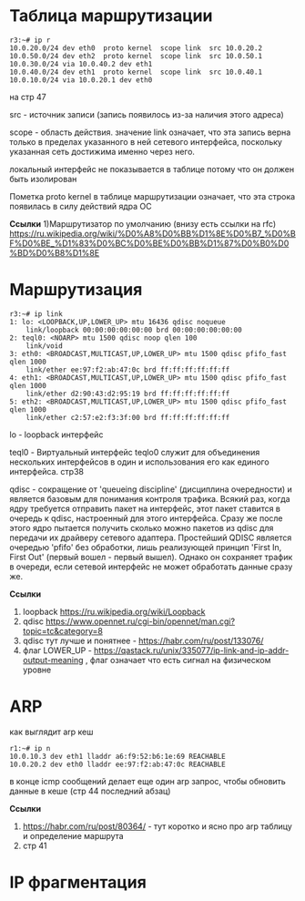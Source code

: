 # Таблица маршрутизации
```
r3:~# ip r
10.0.20.0/24 dev eth0  proto kernel  scope link  src 10.0.20.2 
10.0.50.0/24 dev eth2  proto kernel  scope link  src 10.0.50.1 
10.0.30.0/24 via 10.0.40.2 dev eth1 
10.0.40.0/24 dev eth1  proto kernel  scope link  src 10.0.40.1 
10.0.10.0/24 via 10.0.20.1 dev eth0 
```
на стр 47

src - источник записи (запись появилось из-за наличия этого адреса)

scope - область действия. значение link означает, что эта запись
верна только в пределах указанного в ней сетевого интерфейса, поскольку указанная сеть достижима именно через него. 

локальный интерфейс не показывается в таблице потому что он должен быть изолирован

Пометка proto kernel в таблице маршрутизации означает, что эта
строка появилась в силу действий ядра ОС

**Ссылки**
1)Маршрутизатор по умолчанию (внизу есть ссылки на rfc) https://ru.wikipedia.org/wiki/%D0%A8%D0%BB%D1%8E%D0%B7_%D0%BF%D0%BE_%D1%83%D0%BC%D0%BE%D0%BB%D1%87%D0%B0%D0%BD%D0%B8%D1%8E

# Маршрутизация

```
r3:~# ip link
1: lo: <LOOPBACK,UP,LOWER_UP> mtu 16436 qdisc noqueue 
    link/loopback 00:00:00:00:00:00 brd 00:00:00:00:00:00
2: teql0: <NOARP> mtu 1500 qdisc noop qlen 100
    link/void 
3: eth0: <BROADCAST,MULTICAST,UP,LOWER_UP> mtu 1500 qdisc pfifo_fast qlen 1000
    link/ether ee:97:f2:ab:47:0c brd ff:ff:ff:ff:ff:ff
4: eth1: <BROADCAST,MULTICAST,UP,LOWER_UP> mtu 1500 qdisc pfifo_fast qlen 1000
    link/ether d2:90:43:d2:95:19 brd ff:ff:ff:ff:ff:ff
5: eth2: <BROADCAST,MULTICAST,UP,LOWER_UP> mtu 1500 qdisc pfifo_fast qlen 1000
    link/ether c2:57:e2:f3:3f:00 brd ff:ff:ff:ff:ff:ff
```
lo - loopback интерфейс

teql0 - Виртуальный интерфейс teqlo0 служит для объединения нескольких интерфейсов в один и использования его как единого интерфейса. стр38

qdisc - сокращение от 'queueing discipline' (дисциплина очередности) и является базовым для понимания контроля трафика. Всякий раз, когда ядру требуется отправить пакет на интерфейс, этот пакет ставится в очередь к qdisc, настроенный для этого интерфейса. Сразу же после этого ядро пытается получить сколько можно пакетов из qdisc для передачи их драйверу сетевого адаптера.
Простейший QDISC является очередью 'pfifo' без обработки, лишь реализующей принцип 'First In, First Out' (первый вошел - первый вышел). Однако он сохраняет трафик в очереди, если сетевой интерфейс не может обработать данные сразу же.

**Ссылки**
1) loopback https://ru.wikipedia.org/wiki/Loopback
2) qdisc https://www.opennet.ru/cgi-bin/opennet/man.cgi?topic=tc&category=8
3) qdisc тут лучше и понятнее - https://habr.com/ru/post/133076/
4) флаг LOWER_UP - https://qastack.ru/unix/335077/ip-link-and-ip-addr-output-meaning , флаг означает что есть сигнал на физическом уровне

# ARP
как выглядит arp кеш
```
r1:~# ip n
10.0.10.3 dev eth1 lladdr a6:f9:52:b6:1e:69 REACHABLE
10.0.20.2 dev eth0 lladdr ee:97:f2:ab:47:0c REACHABLE
```

в конце icmp сообщений делает еще один arp запрос, чтобы обновить данные в кеше (стр 44 последний абзац)  

**Ссылки**
1) https://habr.com/ru/post/80364/ - тут коротко и ясно про arp таблицу и определение маршрута
2) стр 41 

# IP фрагментация